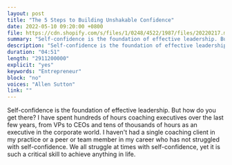 ```yaml
---
layout: post
title: "The 5 Steps to Building Unshakable Confidence"
date: 2022-05-10 09:20:00 +0800
file: https://cdn.shopify.com/s/files/1/0248/4522/1987/files/20220217.mp3?v=1645497939
summary: "Self-confidence is the foundation of effective leadership. But how do you get there? I have spent hundreds of hours coaching executives over the last few years, from VPs to CEOs and tens of thousands of hours as an executive in the corporate world. I haven't had a single coaching client in my practice or a peer or team member in my career who has not struggled with self-confidence. We all struggle at times with self-confidence, yet it is such a critical skill to achieve anything in life."
description: "Self-confidence is the foundation of effective leadership. But how do you get there? I have spent hundreds of hours coaching executives over the last few years, from VPs to CEOs and tens of thousands of hours as an executive in the corporate world. I haven't had a single coaching client in my practice or a peer or team member in my career who has not struggled with self-confidence. We all struggle at times with self-confidence, yet it is such a critical skill to achieve anything in life."
duration: "04:51"
length: "2911200000"
explicit: "yes"
keywords: "Entrepreneur"
block: "no"
voices: "Allen Sutton"
link: ""
---
```


Self-confidence is the foundation of effective leadership. But how do you get there? I have spent hundreds of hours coaching executives over the last few years, from VPs to CEOs and tens of thousands of hours as an executive in the corporate world. I haven't had a single coaching client in my practice or a peer or team member in my career who has not struggled with self-confidence. We all struggle at times with self-confidence, yet it is such a critical skill to achieve anything in life.
